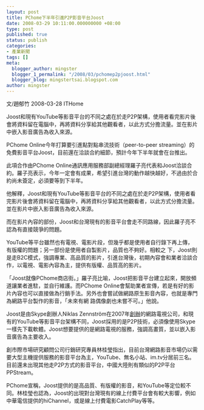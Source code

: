 ```yaml
---
layout: post
title: PChome下半年引進P2P影音平台Joost
date: 2008-03-29 10:11:00.000000000 +08:00
type: post
published: true
status: publish
categories:
- 產業新聞
tags: []
meta:
  blogger_author: mingster
  blogger_1_permalink: "/2008/03/pchomep2pjoost.html"
  blogger_blog: mingstertsai.blogspot.com
author: mingster
---
```

<p>文/趙郁竹 2008-03-28 ITHome</p>
<p>Joost和現有YouTube等影音平台的不同之處在於走P2P架構，使用者看完影片後會將資料留在電腦中，再將資料分享給其他觀看者，以此方式分擔流量。並在影片中嵌入影音廣告為收入來源。</p>
<p>PChome Online今年打算要引進點對點串流技術（peer-to-peer streaming）的免費影音平台Joost，目前還在洽談合約細節，預計今年下半年就會在台推出。</p>
<p>此項合作由PChome Online通訊應用服務部副總經理羅子亮代表和Joost洽談合約。羅子亮表示，今年一定會有成果，希望引進台灣的動作越快越好，不過由於合約尚未簽定，必須要等到下半年。</p>
<p>他解釋，Joost和現有YouTube等影音平台的不同之處在於走P2P架構，使用者看完影片後會將資料留在電腦中，再將資料分享給其他觀看者，以此方式分擔流量。並在影片中嵌入影音廣告為收入來源。</p>
<p>而在影片內容的部份，Joost和台灣現有的影音平台會走不同路線，因此羅子亮不認為有直接競爭的問題。</p>
<p>YouTube等平台雖然也有電視、電影片段，但幾乎都是使用者自行錄下再上傳，有版權的問題；另一部份是使用者自製影片，品質也不夠好。相較之 下，Joost則是走B2C模式，強調專業、高品質的影片，引進台灣後，初期內容會和業者洽談合作，以電視、電影內容為主，提供有版權、品質高的影片。</p>
<p>「Joost就像PChome商店街。」羅子亮比喻，Joost把影音平台建立起來，開放頻道讓業者進駐，並自行維護。而PChome Online會幫助業者宣傳，若是有好的影片內容也可以直接做為行銷手法。另外也會嘗試做網路原生影音內容，也就是專門為網路平台製作的影音，「未來有網 路偶像劇也未嘗不可。」他說。</p>
<p>Joost是由Skype創辦人Niklas Zennström在2007年<a target="_blank" href="http://www.ithome.com.tw/itadm/article.php?c=41548">創辦</a>的網路電視公司，和現有的YouTube等影音平台架構不同，Joost採用的是P2P技術，必須像使用Skype一樣先下載軟體。Joost想要提供的是網路電視的服務，強調高畫質，並以嵌入影音廣告為主要收入。</p>
<p>創市際市場研究顧問公司行銷研究專員林桂瑩指出，目前台灣網路影音市場仍以需要大型主機提供服務的影音平台為主，YouTube、無名小站、im.tv分居前三名。目前還未出現其他走P2P方式的影音平台，中國大陸則有類似的P2P平台PPStream。</p>
<p>PChome宣稱，Joost提供的是高品質、有版權的影音，和YouTube等定位較不同。林桂瑩也認為，Joost的出現對台灣現有的線上付費平台會有較大影響，例如中華電信提供的hiChannel，或是線上付費電影CatchPlay等等。</p>
